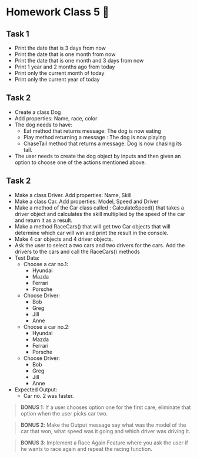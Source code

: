 # Homework Class 5 📒

## Task 1
* Print the date that is 3 days from now 
* Print the date that is one month from now
* Print the date that is one month and 3 days from now
* Print 1 year and 2 months ago from today
* Print only the current month of today
* Print only the current year of today

## Task 2
* Create a class Dog
* Add properties: Name, race, color
* The dog needs to have: 
  * Eat method that returns message: The dog is now eating
  * Play method returning a message : The dog is now playing 
  * ChaseTail method that returns a message: Dog is now chasing its tail.
* The user needs to create the dog object by inputs and then given an option to choose one of the actions mentioned above.


## Task 2
* Make a class Driver. Add properties: Name, Skill
* Make a class Car. Add properties: Model, Speed and Driver
* Make a method of the Car class called : CalculateSpeed() that takes a driver object and calculates the skill multiplied by the speed of the car and return it as a result.
* Make a method RaceCars() that will get two Car objects that will determine which car will win and print the result in the console. 
* Make 4 car objects and 4 driver objects.
* Ask the user to select a two cars and two drivers for the cars. Add the drivers to the cars and call the RaceCars() methods
* Test Data:
  * Choose a car no.1: 
    * Hyundai
    * Mazda
    * Ferrari
    * Porsche
  * Choose Driver:
    * Bob
    * Greg
    * Jill
    * Anne
  * Choose a car no.2:
    * Hyundai
    * Mazda
    * Ferrari
    * Porsche
  * Choose Driver:
    * Bob
    * Greg
    * Jill
    * Anne
* Expected Output:
  * Car no. 2 was faster.

> **BONUS 1**: If a user chooses option one for the first care, eliminate that option when the user picks car two. 

> **BONUS 2**: Make the Output message say what was the model of the car that won, what speed was it going and which driver was driving it.

> **BONUS 3**: Implement a Race Again Feature where you ask the user if he wants to race again and repeat the racing function.
